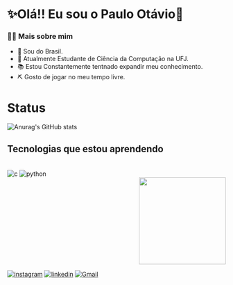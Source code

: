 # ✨Olá!! Eu sou o Paulo Otávio👋

### 👨‍💻 Mais sobre mim
- 📍 Sou do Brasil.
- 🌱 Atualmente Estudante de Ciência da Computação na UFJ.
- 📚 Estou Constantemente tentnado expandir meu conhecimento.
- ⛏️ Gosto de jogar no meu tempo livre.

# Status 
![Anurag's GitHub stats](https://github-readme-stats.vercel.app/api?username=Paulo-if&show_icons=true&theme=tokyonight)

## Tecnologias que estou aprendendo
<div style="display: inline_block"><br/>
<img align="center" alt="c" src="https://img.shields.io/badge/C-00599C?style=for-the-badge&logo=c&logoColor=white">
<img align="center" alt="python" src="https://img.shields.io/badge/Python-3776AB?style=for-the-badge&logo=python&logoColor=white">
</div>

<div align="right">
  <img height="200" src="https://i.giphy.com/media/v1.Y2lkPTc5MGI3NjExcHM3MDdpcGhxYmtldWM5YXk3NjQ4YmllNGt5cTl5YmRxejVodXQ3YiZlcD12MV9pbnRlcm5hbF9naWZfYnlfaWQmY3Q9Zw/139eZBmH1HTyRa/giphy.gif"  />
</div>


[![instagram](https://img.shields.io/badge/Instagram-E4405F?style=for-the-badge&logo=instagram&logoColor=white)](https://www.instagram.com/otaviopaul0/)
[![linkedin](https://img.shields.io/badge/LinkedIn-0077B5?style=for-the-badge&logo=linkedin&logoColor=white)](https://www.linkedin.com/in/paulo-ot%C3%A1vio-115a47283/)
[![Gmail](https://img.shields.io/badge/Gmail-D14836?style=for-the-badge&logo=gmail&logoColor=white)](https://mail.google.com/mail/u/3/#inbox)


